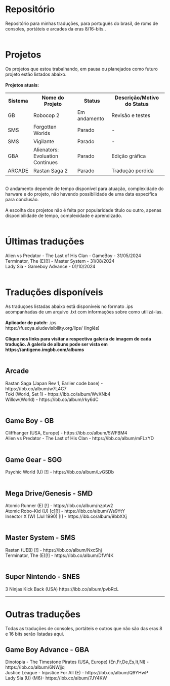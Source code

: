 # Repositório
Repositório para minhas traduções, para português do brasil, de roms de consoles, portáteis e arcades da eras 8/16-bits..
<br>
<br>
# Projetos
Os projetos que estou trabalhando, em pausa ou planejados como futuro projeto estão listados abaixo.
<br>
<br>
<b>Projetos atuais:</b>
<table>
  <tr>
    <th>Sistema</th>
    <th>Nome do Projeto</th>
    <th>Status</th>
    <th>Descrição/Motivo do Status</th>
  </tr>
  <tr>
    <td>GB</td>
    <td>Robocop 2</td>
    <td>Em andamento</td>
    <td>Revisão e testes</td>
  </tr>
    <tr>
    <td>SMS</td>
    <td>Forgotten Worlds</td>
    <td>Parado</td>
    <td>-</td>
  </tr>
  <tr>
    <td>SMS</td>
    <td>Vigilante</td>
    <td>Parado</td>
    <td>-</td>
  </tr>
  <tr>
    <td>GBA</td>
    <td>Alienators: Evoluation Continues</td>
    <td>Parado</td>
    <td>Edição gráfica</td>
  </tr>
    <tr>
    <td>ARCADE</td>
    <td>Rastan Saga 2</td>
    <td>Parado</td>
    <td>Tradução perdida</td>
  </tr>
</table>
<br>
O andamento depende de tempo disponível para atuação, complexidade do harware e do projeto, não havendo possibilidade de uma data específica para conclusão.
<br>
<br>
A escolha dos projetos não é feita por popularidade título ou outro, apenas disponibilidade de tempo, complexidade e aprendizado. 
<br>
<br>
<h1>Últimas traduções</h1>
Alien vs Predator - The Last of His Clan - GameBoy - 31/05/2024<br>
Terminator, The (E)[!] - Master System - 31/08/2024<br>
Lady Sia - Gameboy Advance - 01/10/2024
<br>
<br>
<h1>Traduções disponíveis</h1>
As traduçoes listadas abaixo estã disponíveis no formato .ips acompanhadas de um arquivo .txt com informações sobre como utilizá-las.<br>
<br>
<b>Aplicador de patch:</b> .ips
<br>
https://fusoya.eludevisibility.org/lips/ (Inglês)
<br>
<br>
<b>Clique nos links para visitar a respectiva galeria de imagem de cada tradução. A galeria de albuns pode ser vista em https://antigeno.imgbb.com/albums</b>
<br>
<br>
<h2>Arcade</h2>
Rastan Saga (Japan Rev 1, Earlier code base) - https://ibb.co/album/w7L4C7 
<br>
Toki (World, Set 1) - https://ibb.co/album/WvXNb4
<br>
Willow(World) - https://ibb.co/album/rky6dC
<br>
<br>
<h2>Game Boy - GB </h2>
Cliffhanger (USA, Europe) - https://ibb.co/album/5WFBM4
<br>
Alien vs Predator - The Last of His Clan - https://ibb.co/album/mFLzYD
<br>
<br>
<h2>Game Gear - SGG</h2>
Psychic World (U) [!] - https://ibb.co/album/LvGSDb
<br>
<br>
<h2>Mega Drive/Genesis - SMD</h2>
Atomic Runner (E) [!] - https://ibb.co/album/nzptw2<br>
Atomic Robo-Kid (U) [c][!] - https://ibb.co/album/Ws9YtY<br>
Insector X (W) (Jul 1990) [!] - https://ibb.co/album/9bbXXj
<br>
<br>
<h2>Master System - SMS</h2>
Rastan (UEB) [!] - https://ibb.co/album/NxcShj<br>
Terminator, The (E)[!] - https://ibb.co/album/DfVf4K
<br>
<br>
<h2>Super Nintendo - SNES</h2>
3 Ninjas Kick Back (USA) https://ibb.co/album/pvbRcL
<hr>
<h1>Outras traduções</h1>
Todas as traduções de consoles, portáteis e outros que não são das eras 8 e 16 bits serão listadas aqui.
<h2>Game Boy Advance - GBA</h2>
Dinotopia - The Timestone Pirates (USA, Europe) (En,Fr,De,Es,It,Nl) - https://ibb.co/album/6NWjjq<br>
Justice League - Injustice For All (E) - https://ibb.co/album/Q9YHwP<br>
Lady Sia (U) (M6)- https://ibb.co/album/7JY4KW
